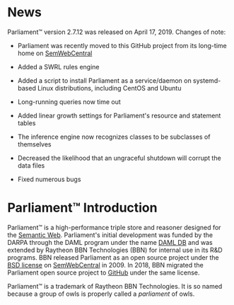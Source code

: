 # News

Parliament™ version 2.7.12 was released on April 17, 2019.  Changes of note:

* Parliament was recently moved to this GitHub project from its long-time home on [SemWebCentral](http://parliament.semwebcentral.org/)

* Added a SWRL rules engine

* Added a script to install Parliament as a service/daemon on systemd-based Linux distributions, including CentOS and Ubuntu

* Long-running queries now time out

* Added linear growth settings for Parliament's resource and statement tables

* The inference engine now recognizes classes to be subclasses of themselves

* Decreased the likelihood that an ungraceful shutdown will corrupt the data files

* Fixed numerous bugs



# Parliament™ Introduction

Parliament™ is a high-performance triple store and reasoner designed for the [Semantic Web](http://www.w3.org/2001/sw/).  Parliament's initial development was funded by the DARPA through the DAML program under the name [DAML DB](http://www.daml.org/2001/09/damldb/) and was extended by Raytheon BBN Technologies (BBN) for internal use in its R&D programs.  BBN released Parliament as an open source project under the [BSD license](http://opensource.org/licenses/bsd-license.php) on [SemWebCentral](http://parliament.semwebcentral.org/) in 2009.  In 2018, BBN migrated the Parliament open source project to [GitHub](https://github.com/SemWebCentral/parliament) under the same license.

Parliament™ is a trademark of Raytheon BBN Technologies.  It is so named because a group of owls is properly called a _parliament_ of owls.
